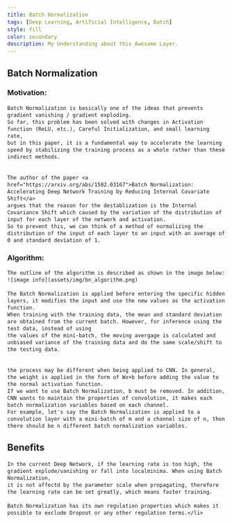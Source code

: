 ```yaml
---
title: Batch Normalization
tags: [Deep Learning, Artificial Intelligence, Batch]
style: fill
color: secondary
description: My Understanding about this Awesome Layer.
---
```

<!-- 
Source: [GitHub](https://github.com/amorehead/jazz-nn)

![](https://amorehead.github.io/assets/img/jazz_nn.jpg) -->

## Batch Normalization 

### Motivation:

    
    Batch Normalization is basically one of the ideas that prevents gradient vanishing / gradient exploding. 
    So far, this problem has been solved with changes in Activation function (ReLU, etc.), Careful Initialization, and small learning rate, 
    but in this paper, it is a fundamental way to accelerate the learning speed by stabilizing the training process as a whole rather than these indirect methods.


    The author of the paper <a href="https://arxiv.org/abs/1502.03167">Batch Normalization: Accelerating Deep Network Training by Reducing Internal Covariate Shift</a> 
    argues that the reason for the destablization is the Internal Covariance Shift which caused by the variation of the distribution of input for each layer of the network and activation.
    So to prevent this, we can think of a method of normalizing the distribution of the input of each layer to an input with an average of 0 and standard deviation of 1.
    
### Algorithm:

    The outline of the algorithm is described as shown in the image below:
    ![image info](assets/img/bn_algorithm.png)
    
    The Batch Normalization is applied before entering the specific hidden layers, it modifies the input and use the new values as the activation function.
    When training with the training data, the mean and standard deviation are obtained from the current batch. However, for inference using the test data, instead of using 
    the values of the mini-batch, the moving avergage is calculated and unbiased variance of the training data and do the same scale/shift to the testing data.


    the process may be different when being applied to CNN. In general, the weight is applied in the form of Wx+b before adding the value to the normal activation function. 
    If we want to use Batch Normalization, b must be removed. In addition, CNN wants to maintain the properties of convolution, it makes each batch normalization variables based on each channel.
    For example, let's say the Batch Normalization is applied to a convolution layer with a mini-batch of m and a channel size of n, then there should be n different batch normalization variables.

## Benefits

    In the current Deep Network, if the learning rate is too high, the gradient explode/vanishing or fall into localminima. When using Batch Normalization,
    it is not affectd by the parameter scale when propagating, therefore the learning rate can be set greatly, which means faster training.
    
    Batch Normalization has its own regulation properties which makes it possible to exclude Dropout or any other regulation terms.</li>